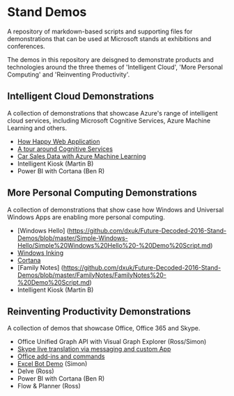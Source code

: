 # Stand Demos
A repository of markdown-based scripts and supporting files for demonstrations that can be used at Microsoft stands at exhibitions and conferences.

The demos in this repository are deisgned to demonstrate products and technologies around the three themes of 'Intelligent Cloud', 'More Personal Computing' and 'Reinventing Productivity'.

## Intelligent Cloud Demonstrations
A collection of demonstrations that showcase Azure's range of intelligent cloud services, including Microsoft Cognitive Services, Azure Machine Learning and others.
* [How Happy Web Application](https://github.com/dxuk/Future-Decoded-2016-Stand-Demos/blob/master/How%20Happy%20Web%20Application/How%20Happy%20Web%20Application%20-%20Demo%20Script.md)
* [A tour around Cognitive Services](https://github.com/dxuk/Future-Decoded-2016-Stand-Demos/blob/master/A%20Tour%20Around%20Cognitive%20Services/A%20Tour%20Around%20Cognitive%20Services%20-%20Demo%20Script.md)
* [Car Sales Data with Azure Machine Learning](https://github.com/dxuk/Future-Decoded-2016-Stand-Demos/blob/master/Car%20Sales%20Data%20with%20Azure%20Machine%20Learning/Car%20Sales%20Data%20with%20Azure%20Machine%20Learning.md)
* Intelligent Kiosk (Martin B)
* Power BI with Cortana (Ben R)

## More Personal Computing Demonstrations
A collection of demonstrations that show case how Windows and Universal Windows Apps are enabling more personal computing.
* [Windows Hello] (https://github.com/dxuk/Future-Decoded-2016-Stand-Demos/blob/master/Simple-Windows-Hello/Simple%20Windows%20Hello%20-%20Demo%20Script.md)
* [Windows Inking](https://github.com/dxuk/Future-Decoded-2016-Stand-Demos/blob/master/Windows%20Inking/Windows%20Inking.md)
* [Cortana](https://github.com/dxuk/Future-Decoded-2016-Stand-Demos/blob/master/Cortana/Cortana.md)
* [Family Notes] (https://github.com/dxuk/Future-Decoded-2016-Stand-Demos/blob/master/FamilyNotes/FamilyNotes%20-%20Demo%20Script.md)
* Intelligent Kiosk (Martin B)

## Reinventing Productivity Demonstrations
A collection of demos that showcase Office, Office 365 and Skype.
* Office Unified Graph API with Visual Graph Explorer (Ross/Simon)
* [Skype live translation via messaging and custom App](./Translator/Translation%20Demo%20Script.md)
* [Office add-ins and commands](https://github.com/dxuk/Future-Decoded-2016-Stand-Demos/blob/master/Office%20add-ins%20and%20commands/Office%20add-ins%20and%20commands.md)
* [Excel Bot Demo](https://github.com/dxuk/Future-Decoded-2016-Stand-Demos/blob/master/ExcelBot/Excelbot.md) (Simon)
* Delve (Ross)
* Power BI with Cortana (Ben R)
* Flow & Planner (Ross)
